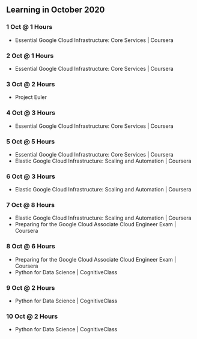 ## Learning in October 2020

### 1 Oct @ 1 Hours
* Essential Google Cloud Infrastructure: Core Services | Coursera

### 2 Oct @ 1 Hours
* Essential Google Cloud Infrastructure: Core Services | Coursera

### 3 Oct @ 2 Hours
* Project Euler

### 4 Oct @ 3 Hours
* Essential Google Cloud Infrastructure: Core Services | Coursera

### 5 Oct @ 5 Hours
* Essential Google Cloud Infrastructure: Core Services | Coursera
* Elastic Google Cloud Infrastructure: Scaling and Automation | Coursera

### 6 Oct @ 3 Hours
* Elastic Google Cloud Infrastructure: Scaling and Automation | Coursera

### 7 Oct @ 8 Hours
* Elastic Google Cloud Infrastructure: Scaling and Automation | Coursera
* Preparing for the Google Cloud Associate Cloud Engineer Exam | Coursera

### 8 Oct @ 6 Hours
* Preparing for the Google Cloud Associate Cloud Engineer Exam | Coursera
* Python for Data Science | CognitiveClass

### 9 Oct @ 2 Hours
* Python for Data Science | CognitiveClass

### 10 Oct @ 2 Hours
* Python for Data Science | CognitiveClass
